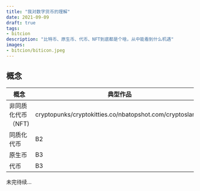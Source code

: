 ```yaml
---
title: "我对数字货币的理解"
date: 2021-09-09
draft: true
tags:
- bitcion
description: "比特币、原生币、代币、NFT到底都是个啥，从中能看到什么机遇"
images:
- bitcion/biticon.jpeg
---
```


## 概念

概念 | 典型作品 | 平台/市场
---------|----------|---------
 非同质化代币（NFT)  | cryptopunks/cryptokitties.co/nbatopshot.com/cryptoslam.io | opensea.io/sandbox.game/淘宝店发行/Rarible/幻核
 同质化代币 | B2 | C2
 原生币 | B3 | C3
 代币 | B3 | C3

未完待续...
